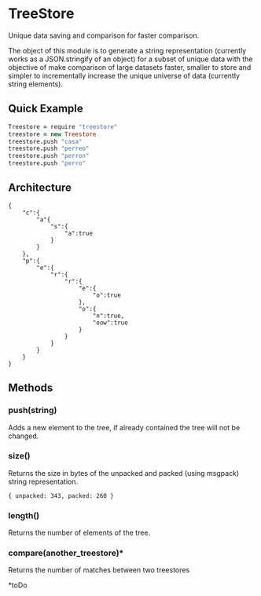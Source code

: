 # TreeStore
Unique data saving and comparison for faster comparison.

The object of this module is to generate a string representation (currently works as a JSON.stringify of an object)
for a subset of unique data with the objective of make comparison of large datasets faster, smaller to store and simpler
to incrementally increase the unique universe of data (currently string elements).

## Quick Example
```coffeescript
Treestore = require "treestore"
treestore = new Treestore
treestore.push "casa"
treestore.push "perreo"
treestore.push "perron"
treestore.push "perro"
```


## Architecture

```
{
	"c":{
		"a"{
			"s":{
				"a":true
			}
		}
	},
	"p":{
		"e":{
			"r":{
				"r":{
					"e":{
						"o":true
					},
					"o":{
						"n":true,
						"eow":true
					}
				}
			}
		}
	}
}
```

## Methods 

### push(string)

Adds a new element to the tree, if already contained the tree will not be changed.

### size()

Returns the size in bytes of the unpacked and packed (using msgpack) string representation.

```{ unpacked: 343, packed: 260 }```

### length()

Returns the number of elements of the tree.

### compare(another_treestore)*

Returns the number of matches between two treestores

*toDo
